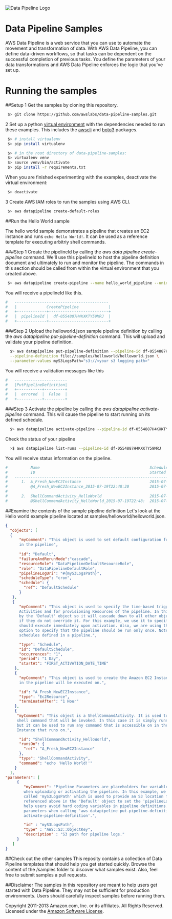 ![Data Pipeline Logo](https://raw.githubusercontent.com/awslabs/data-pipeline-samples/master/setup/logo/datapipelinelogo.jpeg)

Data Pipeline Samples
=====================
AWS Data Pipeline is a web service that you can use to automate the movement and transformation of data. With AWS Data Pipeline, you can define data-driven workflows, so that tasks can be dependent on the successful completion of previous tasks. You define the parameters of your data transformations and AWS Data Pipeline enforces the logic that you've set up.


# Running the samples
##Setup
1 Get the samples by cloning this repository. 
```sh
 $> git clone https://github.com/awslabs/data-pipeline-samples.git
```

2 Set up a python [virtual environment](http://docs.python-guide.org/en/latest/dev/virtualenvs/) with the dependencies needed to run these examples. This includes the [awscli](https://github.com/aws/aws-cli) and [boto3](https://github.com/boto/boto3) packages.

```sh
 $> # install virtualenv
 $> pip install virtualenv

 $> # in the root directory of data-pipeline-samples:
 $> virtualenv venv
 $> source venv/bin/activate
 $> pip install -r requirements.txt
```

When you are finished experimenting with the examples, deactivate the virtual environment:

```sh
 $> deactivate
```

3 Create AWS IAM roles to run the samples using AWS CLI.

```sh
 $> aws datapipeline create-default-roles 
```

##Run the Hello World sample

The hello world sample demonstrates a pipeline that creates an EC2 instance and runs `echo Hello World!`. It can be used as a reference template for executing arbitriy shell commands.  

###Step 1
Create the pipelineId by calling the *aws data pipeline create-pipeline* command. We'll use this pipelineId to host the pipeline definition document and ultimately to run and monitor the pipeline. The commands in this section should be called from within the virtual environment that you created above.

```sh
 $> aws datapipeline create-pipeline --name hello_world_pipeline --unique-id hello_world_pipeline 
```

You will receive a pipelineId like this. 
```sh
#   -----------------------------------------
#   |             CreatePipeline             |
#   +-------------+--------------------------+
#   |  pipelineId |  df-0554887H4KXKTY59MRJ  |
#   +-------------+--------------------------+
```

###Step 2
Upload the helloworld.json sample pipeline definition by calling the *aws datapipeline put-pipeline-definition* command. This will upload and validate your pipeline definition. 

```sh
  $> aws datapipeline put-pipeline-definition --pipeline-id df-0554887H4KXKTY59MRJ \
  --pipeline-definition file://samples/helloworld/helloworld.json \
  --parameter-values myS3LogsPath="s3://<your s3 logging path>"
```

You will receive a validation messages like this
```sh
#   ----------------------- 
#   |PutPipelineDefinition|
#   +-----------+---------+
#   |  errored  |  False  |
#   +-----------+---------+
```
###Step 3
Activate the pipeline by calling the *aws datapipeline activate-pipeline* command. This will cause the pipeline to start running on its defined schedule. 

```sh
  $> aws datapipeline activate-pipeline --pipeline-id df-0554887H4KXKTY59MRJ
```

Check the status of your pipeline 
```sh
  >$ aws datapipeline list-runs --pipeline-id df-0554887H4KXKTY59MRJ
```

You will receive status information on the pipeline.  
```sh
#          Name                                                Scheduled Start      Status
#          ID                                                  Started              Ended
#   ---------------------------------------------------------------------------------------------------
#      1.  A_Fresh_NewEC2Instance                              2015-07-19T22:48:30  RUNNING
#          @A_Fresh_NewEC2Instance_2015-07-19T22:48:30         2015-07-19T22:48:35
#   
#      2.  ShellCommandActivity_HelloWorld                     2015-07-19T22:48:30  WAITING_FOR_RUNNER
#          @ShellCommandActivity_HelloWorld_2015-07-19T22:48:  2015-07-19T22:48:34

```
##Examine the contents of the sample pipeline definition 
Let's look at the Hello world example pipeline located at samples/helloworld/helloworld.json. 

```json
{
  "objects": [
  { 
      "myComment": "This object is used to set default configuration for objects 
      in the pipeline",
      
      "id": "Default",
      "failureAndRerunMode":"cascade",
      "resourceRole": "DataPipelineDefaultResourceRole",
      "role": "DataPipelineDefaultRole",
      "pipelineLogUri": "#{myS3LogsPath}",
      "scheduleType": "cron",
      "schedule": {
        "ref": "DefaultSchedule"
      }
   },
   {
      "myComment": "This object is used to specify the time-based trigger for executing 
      Activities and for provisioning Resources of the pipeline. In this case it is used 
      by the 'Default' object so it will cascade down to all other objects in the pipeline 
      if they do not override it. For this example, we use it to specify that our pipeline 
      should execute immediately upon activation. Also, we are using the 'occurrences' 
      option to specify that the pipeline should be run only once. Note: You can have multiple 
      schedules defined in a pipeline.",

      "type": "Schedule",
      "id": "DefaultSchedule",
      "occurrences": "1",
      "period": "1 Day",
      "startAt": "FIRST_ACTIVATION_DATE_TIME"
    },
    { 
      "myComment": "This object is used to create the Amazon EC2 Instance that activities 
      in the pipeline will be executed on.",

      "id": "A_Fresh_NewEC2Instance",
      "type": "Ec2Resource",
      "terminateAfter": "1 Hour"
    },
    {
     "myComment": "This object is a ShellCommandActivity. It is used to specify the linux 
     shell command that will be invoked. In this case it is simply running the 'echo' command, 
     but it can be used to run any command that is accessible on in the commandline shell of the 
     Instance that runs on.",

      "id": "ShellCommandActivity_HelloWorld",
      "runsOn": {
        "ref": "A_Fresh_NewEC2Instance"
      },
      "type": "ShellCommandActivity",
      "command": "echo 'Hello World!'"
    }
  ],
"parameters": [
     {
        "myComment": "Pipeline Parameters are placeholders for variables that a user can specify 
        when uploading or activating the pipeline. In this example, we create a Parameter 
        called 'myS3LogsPath' which is used to provide an S3 location for output logs. It is 
        referenced above in the 'Default' object to set the 'pipelineLogUri' value. Parameters 
        help users avoid hard coding variables in pipeline definitions. Users can supply these 
        parameters when calling 'aws datapipeline put-pipeline-definition' or 'aws datapipeline
        activate-pipeline-definition'.",

        "id" : "myS3LogsPath",
        "type" : "AWS::S3::ObjectKey",
        "description" : "S3 path for pipeline logs."
     }
   ]
}
```

##Check out the other samples
This reposity contains a collection of Data Pipeline templates that should help you get started quickly. Browse the content of the /samples folder to discover what samples exist. Also, feel free to submit samples a pull requests.  




##Disclaimer
The samples in this repository are meant to help users get started with Data Pipeline. They may not be sufficient for production environments. Users should carefully inspect samples before running them.

Copyright 2011-2013 Amazon.com, Inc. or its affiliates. All Rights Reserved. Licensed under the [Amazon Software License](http://aws.amazon.com/asl/).
